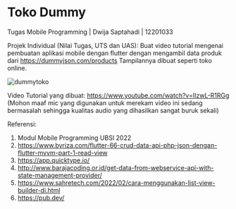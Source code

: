# Toko Dummy
Tugas Mobile Programming | Dwija Saptahadi | 12201033

Projek Individual (Nilai Tugas, UTS dan UAS): 
Buat video tutorial mengenai pembuatan aplikasi mobile dengan flutter dengan mengambil data produk dari https://dummyjson.com/products 
Tampilannya dibuat seperti toko online.

![dummytoko](https://user-images.githubusercontent.com/1516950/175386945-b6026277-8c11-41b2-aa00-cf8fbfe3fd4f.jpeg)

Video Tutorial yang dibuat: https://www.youtube.com/watch?v=IIzwL-R1RGg
(Mohon maaf mic yang digunakan untuk merekam video ini sedang bermasalah sehingga kualitas audio yang dihasilkan sangat buruk sekali)

Referensi:
1. Modul Mobile Programming UBSI 2022
2. https://www.byriza.com/flutter-66-crud-data-api-php-json-dengan-flutter-mvvm-part-1-read-view
3. https://app.quicktype.io/
4. http://www.barajacoding.or.id/get-data-from-webservice-api-with-state-management-provider/
5. https://www.sahretech.com/2022/02/cara-menggunakan-list-view-builder-di.html
6. https://pub.dev/
